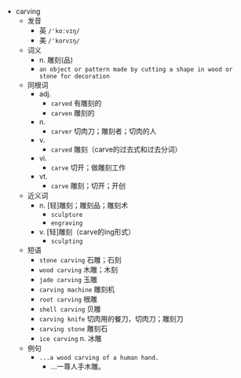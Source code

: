 - carving
  - 发音
    - 英 `/'kɑːvɪŋ/`
    - 美 `/'kɑrvɪŋ/`
  - 词义
    - n. 雕刻(品)
    - `an object or pattern made by cutting a shape in wood or stone for decoration`
  - 同根词
    - adj.
      - `carved` 有雕刻的
      - `carven` 雕刻的
    - n.
      - `carver` 切肉刀；雕刻者；切肉的人
    - v.
      - `carved` 雕刻（carve的过去式和过去分词）
    - vi.
      - `carve` 切开；做雕刻工作
    - vt.
      - `carve` 雕刻；切开；开创
  - 近义词
    - n. [轻]雕刻；雕刻品；雕刻术
      - `sculpture`
      - `engraving`
    - v. [轻]雕刻（carve的ing形式）
      - `sculpting`
  - 短语
    - `stone carving` 石雕；石刻 
    - `wood carving` 木雕；木刻 
    - `jade carving` 玉雕 
    - `carving machine` 雕刻机 
    - `root carving` 根雕 
    - `shell carving` 贝雕 
    - `carving knife` 切肉用的餐刀，切肉刀；雕刻刀 
    - `carving stone` 雕刻石 
    - `ice carving` n. 冰雕 
  - 例句
    - `...a wood carving of a human hand.`
      - …一尊人手木雕。

